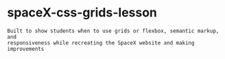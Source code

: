 # spaceX-css-grids-lesson

    Built to show students when to use grids or flexbox, semantic markup, and 
    responsiveness while recreating the SpaceX website and making improvements